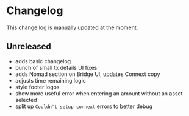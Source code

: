 Changelog
=========

This change log is manually updated at the moment.

Unreleased
--------------------------------
- adds basic changelog
- bunch of small tx details UI fixes
- adds Nomad section on Bridge UI, updates Connext copy
- adjusts time remaining logic
- style footer logos
- show more useful error when entering an amount without an asset selected
- split up `Couldn't setup connext` errors to better debug
